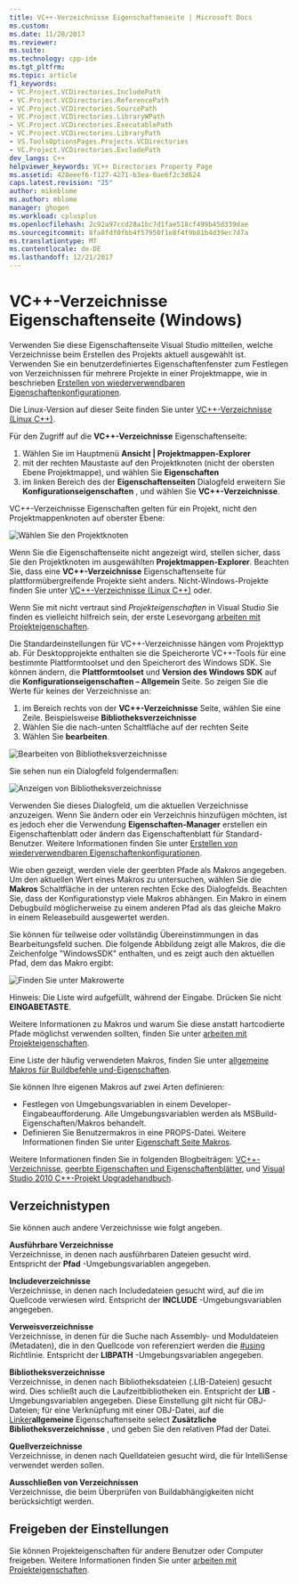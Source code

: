 ```yaml
---
title: VC++-Verzeichnisse Eigenschaftenseite | Microsoft Docs
ms.custom: 
ms.date: 11/28/2017
ms.reviewer: 
ms.suite: 
ms.technology: cpp-ide
ms.tgt_pltfrm: 
ms.topic: article
f1_keywords:
- VC.Project.VCDirectories.IncludePath
- VC.Project.VCDirectories.ReferencePath
- VC.Project.VCDirectories.SourcePath
- VC.Project.VCDirectories.LibraryWPath
- VC.Project.VCDirectories.ExecutablePath
- VC.Project.VCDirectories.LibraryPath
- VS.ToolsOptionsPages.Projects.VCDirectories
- VC.Project.VCDirectories.ExcludePath
dev_langs: C++
helpviewer_keywords: VC++ Directories Property Page
ms.assetid: 428eeef6-f127-4271-b3ea-0ae6f2c3d624
caps.latest.revision: "25"
author: mikeblome
ms.author: mblome
manager: ghogen
ms.workload: cplusplus
ms.openlocfilehash: 2c92a97ccd28a1bc7d1fae518cf499b45d339dae
ms.sourcegitcommit: 8fa8fdf0fbb4f57950f1e8f4f9b81b4d39ec7d7a
ms.translationtype: MT
ms.contentlocale: de-DE
ms.lasthandoff: 12/21/2017
---
```

# <a name="vc-directories-property-page-windows"></a>VC++-Verzeichnisse Eigenschaftenseite (Windows)

Verwenden Sie diese Eigenschaftenseite Visual Studio mitteilen, welche Verzeichnisse beim Erstellen des Projekts aktuell ausgewählt ist. Verwenden Sie ein benutzerdefiniertes Eigenschaftenfenster zum Festlegen von Verzeichnissen für mehrere Projekte in einer Projektmappe, wie in beschrieben [Erstellen von wiederverwendbaren Eigenschaftenkonfigurationen](working-with-project-properties.md#bkmkPropertySheets).

Die Linux-Version auf dieser Seite finden Sie unter [VC++-Verzeichnisse (Linux C++)](../linux/prop-pages/directories-linux.md).   

Für den Zugriff auf die **VC++-Verzeichnisse** Eigenschaftenseite:

1. Wählen Sie im Hauptmenü **Ansicht | Projektmappen-Explorer**
1. mit der rechten Maustaste auf den Projektknoten (nicht der obersten Ebene Projektmappe), und wählen Sie **Eigenschaften**
1. im linken Bereich des der **Eigenschaftenseiten** Dialogfeld erweitern Sie **Konfigurationseigenschaften** , und wählen Sie **VC++-Verzeichnisse**.  

VC++-Verzeichnisse Eigenschaften gelten für ein Projekt, nicht den Projektmappenknoten auf oberster Ebene:

![Wählen Sie den Projektknoten](media/vcppdir.png "wählen Sie den Projektknoten, um die Eigenschaften der VC++-Verzeichnisse finden Sie unter")

Wenn Sie die Eigenschaftenseite nicht angezeigt wird, stellen sicher, dass Sie den Projektknoten im ausgewählten **Projektmappen-Explorer**. Beachten Sie, dass eine **VC++-Verzeichnisse** Eigenschaftenseite für plattformübergreifende Projekte sieht anders. Nicht-Windows-Projekte finden Sie unter [VC++-Verzeichnisse (Linux C++)](../linux/prop-pages/directories-linux.md) oder. 
 
Wenn Sie mit nicht vertraut sind *Projekteigenschaften* in Visual Studio Sie finden es vielleicht hilfreich sein, der erste Lesevorgang [arbeiten mit Projekteigenschaften](working-with-project-properties.md). 
 
Die Standardeinstellungen für VC++-Verzeichnisse hängen vom Projekttyp ab. Für Desktopprojekte enthalten sie die Speicherorte VC++-Tools für eine bestimmte Plattformtoolset und den Speicherort des Windows SDK. Sie können ändern, die **Plattformtoolset** und **Version des Windows SDK** auf die **Konfigurationseigenschaften – Allgemein** Seite. So zeigen Sie die Werte für keines der Verzeichnisse an:

1. im Bereich rechts von der **VC++-Verzeichnisse** Seite, wählen Sie eine Zeile. Beispielsweise **Bibliotheksverzeichnisse**
1. Wählen Sie die nach-unten Schaltfläche auf der rechten Seite
1. Wählen Sie **bearbeiten**.

![Bearbeiten von Bibliotheksverzeichnisse](media/vcppdir_libdir_edit.png "Dialogfeld Bibliothekspfade bearbeiten")

Sie sehen nun ein Dialogfeld folgendermaßen: 

![Anzeigen von Bibliotheksverzeichnisse](media/vcppdir_libdir.png "Dialogfeld zum Hinzufügen oder Entfernen von Bibliothekspfade")

Verwenden Sie dieses Dialogfeld, um die aktuellen Verzeichnisse anzuzeigen. Wenn Sie ändern oder ein Verzeichnis hinzufügen möchten, ist es jedoch eher die Verwendung **Eigenschaften-Manager** erstellen ein Eigenschaftenblatt oder ändern das Eigenschaftenblatt für Standard-Benutzer. Weitere Informationen finden Sie unter [Erstellen von wiederverwendbaren Eigenschaftenkonfigurationen](working-with-project-properties.md#bkmkPropertySheets).

Wie oben gezeigt, werden viele der geerbten Pfade als Makros angegeben.  Um den aktuellen Wert eines Makros zu untersuchen, wählen Sie die **Makros** Schaltfläche in der unteren rechten Ecke des Dialogfelds. Beachten Sie, dass der Konfigurationstyp viele Makros abhängen. Ein Makro in einem Debugbuild möglicherweise zu einem anderen Pfad als das gleiche Makro in einem Releasebuild ausgewertet werden. 

Sie können für teilweise oder vollständig Übereinstimmungen in das Bearbeitungsfeld suchen. Die folgende Abbildung zeigt alle Makros, die die Zeichenfolge "WindowsSDK" enthalten, und es zeigt auch den aktuellen Pfad, dem das Makro ergibt:

![Finden Sie unter Makrowerte](media/vcppdir_libdir_macros.png "Dialogfeld zum Bearbeiten von Makros")

Hinweis: Die Liste wird aufgefüllt, während der Eingabe. Drücken Sie nicht **EINGABETASTE**.

Weitere Informationen zu Makros und warum Sie diese anstatt hartcodierte Pfade möglichst verwenden sollten, finden Sie unter [arbeiten mit Projekteigenschaften](../ide/working-with-project-properties.md#bkmkPropertiesVersusMacros). 

Eine Liste der häufig verwendeten Makros, finden Sie unter [allgemeine Makros für Buildbefehle und-Eigenschaften](https://docs.microsoft.com/en-us/cpp/ide/common-macros-for-build-commands-and-properties).

Sie können Ihre eigenen Makros auf zwei Arten definieren:
-   Festlegen von Umgebungsvariablen in einem Developer-Eingabeaufforderung. Alle Umgebungsvariablen werden als MSBuild-Eigenschaften/Makros behandelt.
-   Definieren Sie Benutzermakros in eine PROPS-Datei. Weitere Informationen finden Sie unter [Eigenschaft Seite Makros](working-with-project-properties.md#bkmkPropertiesVersusMacros). 

Weitere Informationen finden Sie in folgenden Blogbeiträgen: [VC++-Verzeichnisse](http://blogs.msdn.com/b/vsproject/archive/2009/07/07/vc-directories.aspx), [geerbte Eigenschaften und Eigenschaftenblätter](http://blogs.msdn.com/b/vsproject/archive/2009/06/23/inherited-properties-and-property-sheets.aspx), und [Visual Studio 2010 C++-Projekt Upgradehandbuch](http://blogs.msdn.com/b/vcblog/archive/2010/03/02/visual-studio-2010-c-project-upgrade-guide.aspx).  
  
## <a name="directory-types"></a>Verzeichnistypen

Sie können auch andere Verzeichnisse wie folgt angeben.  
  
**Ausführbare Verzeichnisse**  
Verzeichnisse, in denen nach ausführbaren Dateien gesucht wird. Entspricht der **Pfad** -Umgebungsvariablen angegeben.

**Includeverzeichnisse**  
Verzeichnisse, in denen nach Includedateien gesucht wird, auf die im Quellcode verwiesen wird. Entspricht der **INCLUDE** -Umgebungsvariablen angegeben.

**Verweisverzeichnisse**  
 Verzeichnisse, in denen für die Suche nach Assembly- und Moduldateien (Metadaten), die in den Quellcode von referenziert werden die [#using](../preprocessor/hash-using-directive-cpp.md) Richtlinie. Entspricht der **LIBPATH** -Umgebungsvariablen angegeben.

**Bibliotheksverzeichnisse**  
Verzeichnisse, in denen nach Bibliotheksdateien (.LIB-Dateien) gesucht wird. Dies schließt auch die Laufzeitbibliotheken ein. Entspricht der **LIB** -Umgebungsvariablen angegeben. Diese Einstellung gilt nicht für OBJ-Dateien; für eine Verknüpfung mit einer OBJ-Datei, auf die [Linker](../ide/linker-property-pages.md)**allgemeine** Eigenschaftenseite select **Zusätzliche Bibliotheksverzeichnisse** , und geben Sie den relativen Pfad der Datei.

**Quellverzeichnisse**  
Verzeichnisse, in denen nach Quelldateien gesucht wird, die für IntelliSense verwendet werden sollen.

**Ausschließen von Verzeichnissen**  
Verzeichnisse, die beim Überprüfen von Buildabhängigkeiten nicht berücksichtigt werden.

## <a name="sharing-the-settings"></a>Freigeben der Einstellungen

Sie können Projekteigenschaften für andere Benutzer oder Computer freigeben. Weitere Informationen finden Sie unter [arbeiten mit Projekteigenschaften](../ide/working-with-project-properties.md).
